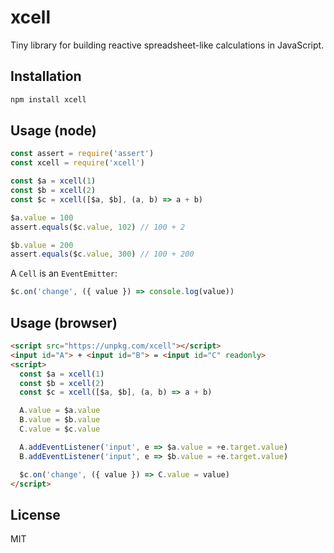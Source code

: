 # xcell

Tiny library for building reactive spreadsheet-like calculations in JavaScript.

## Installation

```bash
npm install xcell
```

## Usage (node)

```javascript
const assert = require('assert')
const xcell = require('xcell')

const $a = xcell(1)
const $b = xcell(2)
const $c = xcell([$a, $b], (a, b) => a + b)

$a.value = 100
assert.equals($c.value, 102) // 100 + 2

$b.value = 200
assert.equals($c.value, 300) // 100 + 200
```

A `Cell` is an `EventEmitter`:

```javascript
$c.on('change', ({ value }) => console.log(value))
```

## Usage (browser)

```html
<script src="https://unpkg.com/xcell"></script>
<input id="A"> + <input id="B"> = <input id="C" readonly>
<script>
  const $a = xcell(1)
  const $b = xcell(2)
  const $c = xcell([$a, $b], (a, b) => a + b)

  A.value = $a.value
  B.value = $b.value
  C.value = $c.value

  A.addEventListener('input', e => $a.value = +e.target.value)
  B.addEventListener('input', e => $b.value = +e.target.value)

  $c.on('change', ({ value }) => C.value = value)
</script>
```

## License

MIT
